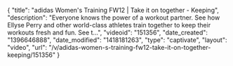 {
    "title": "adidas Women's Training FW12 | Take it on together - Keeping",
    "description": "Everyone knows the power of a workout partner. See how Ellyse Perry and other world-class athletes train together to keep their workouts fresh and fun. See t...",
    "videoid": "151356",
    "date_created": "1396646888",
    "date_modified": "1418181263",
    "type": "captivate",
    "layout": "video",
    "url": "\/v\/adidas-women-s-training-fw12-take-it-on-together-keeping\/151356"
}
